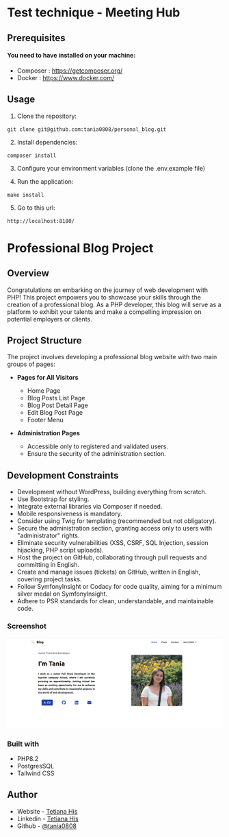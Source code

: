 # Test technique - Meeting Hub

## Prerequisites
#### You need to have installed on your machine:

- Composer : https://getcomposer.org/
- Docker : https://www.docker.com/

## Usage
1. Clone the repository: 
```
git clone git@github.com:tania0808/personal_blog.git
```

2. Install dependencies:
```
composer install
```
3. Configure your environment variables (clone the .env.example file)

4. Run the application:
```
make install
```
5. Go to this url:
```
http://localhost:8180/
```

# Professional Blog Project

## Overview
Congratulations on embarking on the journey of web development with PHP! This project empowers you to showcase your skills through the creation of a professional blog. As a PHP developer, this blog will serve as a platform to exhibit your talents and make a compelling impression on potential employers or clients.

## Project Structure
The project involves developing a professional blog website with two main groups of pages:

- **Pages for All Visitors**
    - Home Page
    - Blog Posts List Page
    - Blog Post Detail Page
    - Edit Blog Post Page
    - Footer Menu

- **Administration Pages**
    - Accessible only to registered and validated users.
    - Ensure the security of the administration section.

## Development Constraints
- Development without WordPress, building everything from scratch.
- Use Bootstrap for styling.
- Integrate external libraries via Composer if needed.
- Mobile responsiveness is mandatory.
- Consider using Twig for templating (recommended but not obligatory).
- Secure the administration section, granting access only to users with "administrator" rights.
- Eliminate security vulnerabilities (XSS, CSRF, SQL Injection, session hijacking, PHP script uploads).
- Host the project on GitHub, collaborating through pull requests and committing in English.
- Create and manage issues (tickets) on GitHub, written in English, covering project tasks.
- Follow SymfonyInsight or Codacy for code quality, aiming for a minimum silver medal on SymfonyInsight.
- Adhere to PSR standards for clean, understandable, and maintainable code.

### Screenshot

![](./screenshot.png)

### Built with
- PHP8.2
- PostgresSQL
- Tailwind CSS


## Author

- Website - [Tetiana His](https://portfolio-tania-his.netlify.app/)
- Linkedin - [Tetiana His](https://www.linkedin.com/in/tetiana-his/)
- Github - [@tania0808](https://github.com/tania0808/)

